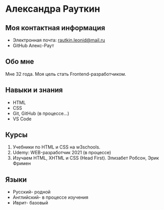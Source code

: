 # Александра Рауткин

 ## Моя контактная информация
 * Электронная почта: rautkin.leonid@mail.ru
 * GitHub Алекс-Раут

 ## Обо мне
Мне 32 года. Моя цель стать Frontend-разработчиком.

 ## Навыки и знания
 * HTML
 * CSS
 * Git, GitHub (в процессе...)
 * VS Code

 ## Курсы
 1. Учебники по HTML и CSS на w3schools.
 1. Udemy: WEB-разработчик 2021 (в процессе)
 1. Изучаем HTML, XHTML и CSS (Head First). Элизабет Робсон, Эрик Фримен



 ## Языки
 * Русский- родной
 * Английский- в процессе изучения
 * Иврит- базовый
